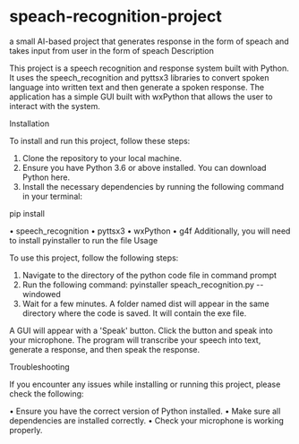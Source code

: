 # speach-recognition-project
a small AI-based project that generates response in the form of speach and takes input from user in the form of speach
Description

This project is a speech recognition and response system built with Python. It uses the speech_recognition and pyttsx3 libraries to convert spoken language into written text and then generate a spoken response. The application has a simple GUI built with wxPython that allows the user to interact with the system.

Installation

To install and run this project, follow these steps:

1. Clone the repository to your local machine.
2. Ensure you have Python 3.6 or above installed. You can download Python here.
3. Install the necessary dependencies by running the following command in your terminal:

 
pip install 



• speech_recognition
• pyttsx3
• wxPython
• g4f
Additionally, you will need to install pyinstaller to run the file
Usage

To use this project, follow the following steps:
1. Navigate to the directory of the python code file in command prompt
2. Run the following command: pyinstaller speach_recognition.py --windowed
3. Wait for a few minutes. A folder named  dist will appear in the same directory where the code is saved. It will contain the exe file.


A GUI will appear with a 'Speak' button. Click the button and speak into your microphone. The program will transcribe your speech into text, generate a response, and then speak the response.

Troubleshooting

If you encounter any issues while installing or running this project, please check the following:

• Ensure you have the correct version of Python installed.
• Make sure all dependencies are installed correctly.
• Check your microphone is working properly.
